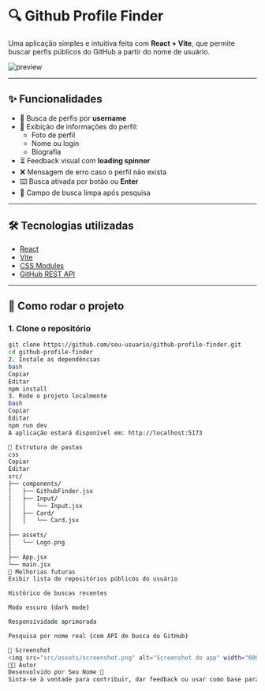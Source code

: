 # 🔍 Github Profile Finder

Uma aplicação simples e intuitiva feita com **React + Vite**, que permite buscar perfis públicos do GitHub a partir do nome de usuário.

![preview](src/assets/preview.png) <!-- você pode trocar por uma imagem real do app -->

---

## ✨ Funcionalidades

- 🔎 Busca de perfis por **username**
- 📄 Exibição de informações do perfil:
    - Foto de perfil
    - Nome ou login
    - Biografia
- ⏳ Feedback visual com **loading spinner**
- ❌ Mensagem de erro caso o perfil não exista
- ⌨️ Busca ativada por botão ou **Enter**
- 🧼 Campo de busca limpa após pesquisa

---

## 🛠️ Tecnologias utilizadas

- [React](https://reactjs.org/)
- [Vite](https://vitejs.dev/)
- [CSS Modules](https://github.com/css-modules/css-modules)
- [GitHub REST API](https://docs.github.com/en/rest)

---

## 🚀 Como rodar o projeto

### 1. Clone o repositório

```bash
git clone https://github.com/seu-usuario/github-profile-finder.git
cd github-profile-finder
2. Instale as dependências
bash
Copiar
Editar
npm install
3. Rode o projeto localmente
bash
Copiar
Editar
npm run dev
A aplicação estará disponível em: http://localhost:5173

📁 Estrutura de pastas
css
Copiar
Editar
src/
├── components/
│   ├── GithubFinder.jsx
│   ├── Input/
│   │   └── Input.jsx
│   ├── Card/
│   │   └── Card.jsx
│
├── assets/
│   └── Logo.png
│
├── App.jsx
└── main.jsx
🧪 Melhorias futuras
Exibir lista de repositórios públicos do usuário

Histórico de buscas recentes

Modo escuro (dark mode)

Responsividade aprimorada

Pesquisa por nome real (com API de busca do GitHub)

📸 Screenshot
<img src="src/assets/screenshot.png" alt="Screenshot do app" width="600"/>
🧑‍💻 Autor
Desenvolvido por Seu Nome 🚀
Sinta-se à vontade para contribuir, dar feedback ou usar como base para seus projetos!

